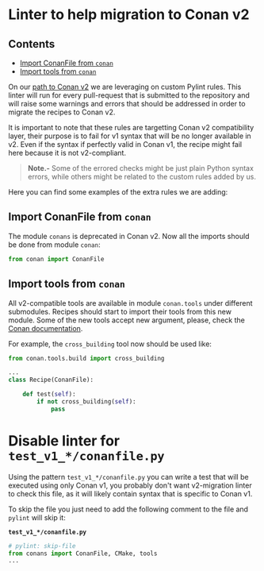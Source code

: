 Linter to help migration to Conan v2
====================================

<!-- toc -->
## Contents

  * [Import ConanFile from `conan`](#import-conanfile-from-conan)
  * [Import tools from `conan`](#import-tools-from-conan)<!-- endToc -->

On our [path to Conan v2](v2_roadmap.md) we are leveraging on custom Pylint rules. This
linter will run for every pull-request that is submitted to the repository and will
raise some warnings and errors that should be addressed in order to migrate the
recipes to Conan v2.

It is important to note that these rules are targetting Conan v2 compatibility layer, their
purpose is to fail for v1 syntax that will be no longer available in v2. Even if the syntax
if perfectly valid in Conan v1, the recipe might fail here because it is not v2-compliant.

> **Note.-** Some of the errored checks might be just plain Python syntax errors, while
> others might be related to the custom rules added by us.

Here you can find some examples of the extra rules we are adding:

## Import ConanFile from `conan`

The module `conans` is deprecated in Conan v2. Now all the imports should be done from
module `conan`:

```python
from conan import ConanFile
```

## Import tools from `conan`

All v2-compatible tools are available in module `conan.tools` under different submodules. Recipes
should start to import their tools from this new module. Some of the new tools accept new 
argument, please, check the [Conan documentation](https://docs.conan.io/en/latest/reference/conanfile/tools.html).

For example, the `cross_building` tool now should be used like:

```python
from conan.tools.build import cross_building

...
class Recipe(ConanFile):

    def test(self):
        if not cross_building(self):
            pass
```

# Disable linter for `test_v1_*/conanfile.py`

Using the pattern `test_v1_*/conanfile.py` you can write a test that will be executed using only Conan v1,
you probably don't want v2-migration linter to check this file, as it will likely contain syntax that is
specific to Conan v1.

To skip the file you just need to add the following comment to the file and `pylint` will skip it:

**`test_v1_*/conanfile.py`**
```python
# pylint: skip-file
from conans import ConanFile, CMake, tools
...
```
